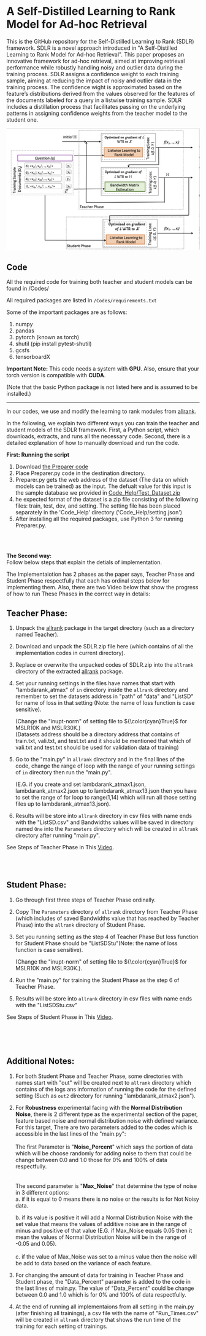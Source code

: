 # A Self-Distilled Learning to Rank Model for Ad-hoc Retrieval

 This is the GitHub repository for the Self-Distilled Learning to Rank (SDLR) framework. SDLR is a novel approach introduced in "A Self-Distilled Learning to Rank Model for Ad-hoc Retrieval". This paper proposes an innovative framework for ad-hoc retrieval, aimed at improving retrieval performance while robustly handling noisy and outlier data during the training process.  SDLR assigns a confidence weight to each training sample, aiming at reducing the impact of noisy and outlier data in the training process. The confidence wight is approximated based on the feature’s distributions derived from the values observed for the features of the documents labeled for a query in a listwise training sample. SDLR includes a distillation process that facilitates passing on the underlying patterns in assigning confidence weights from the teacher model to the student one.
<div class="row">
   <center>
 <img class="img-responsive center-block" width="600" alt="model1" src="https://github.com/sanazkeshvari/Papers/blob/main/SDLR/newDesign.png">
   </center>
</div>


## Code

All the required code for training both teacher and student models can be found in /Codes/

All required packages are listed in `/Codes/requirements.txt`

Some of the important packages are as follows:

1. numpy
2. pandas
3. pytorch (known as torch)
4. shutil (pip install pytest-shutil)
6. gcsfs
7. tensorboardX

 <b> Important Note:</b> This code needs a system with <b>GPU</b>. Also, ensure that your torch version is compatible with <b>CUDA</b>.

(Note that the basic Python package is not listed here and is assumed to be installed.)

<hr/>

In our codes, we use and modify the learning to rank modules from  <a href = "https://github.com/allegro/allRank">allrank</a>.

In the following, we explain two different ways you can train the teacher and student models of the SDLR framework. First, a Python script, which downloads, extracts, and runs all the necessary code. Second, there is a detailed explanation of how to manually download and run the code.


<b>First: Running the script</b> 
1. Download <a href = "https://raw.githubusercontent.com/sanazkeshvari/Papers/main/SDLR/Code_Help/Preparer.py" target = "_blank" download="SDLR">the Preparer code</a>
2. Place Preparer.py code in the destination directory.
3. Preparer.py gets the web address of the dataset (The data on which models can be trained) as the input. The defualt value for this input is the sample database we provided in  <a href = "https://github.com/sanazkeshvari/Papers/tree/main/SDLR/Code_Help/Test_Dataset.zip"> Code_Help/Test_Dataset.zip </a>
4. he expected format of the dataset is a zip file consisting of the following files: train, test, dev, and setting. The setting file has been placed separately in the 'Code_Help' directory ('Code_Help/setting.json')
5. After installing all the required packages, use Python 3 for running Preparer.py.

 <br/>  <br/>

<b>The Second way:</b> <br/>
Follow below steps that explain the detials of implementation.


The Implementaiotion has 2 phases as the paper says, Teacher Phase and Student Phase respectfully that each has ordinal steps below for implementing them. Also, there are two Video below that show the progress of how to run These Phases in the correct way in details:

## Teacher Phase:
  1. Unpack the <a href = "https://github.com/allegro/allRank">allrank</a> package in the target directory (such as a directory named Teacher).
  2. Download and unpack the SDLR.zip file here (which contains of all the implementation codes in current directory).
  3. Replace or overwrite the unpacked codes of SDLR.zip into the `allrank` directory of the extracted <a href = "https://github.com/allegro/allRank">allrank</a> package.
  4. Set your running settings in the files have names that start with "lambdarank_atmax" of `in` directory inside the `allrank` directory and remember to set the datasets address in "path" of "data" and "ListSD" for name of loss in that setting (Note: the name of loss function is case sensitive).

     (Change the "inupt-norm" of setting file to ${\color{cyan}True}$ for MSLR10K and MSLR30K.) <br/>
     (Datasets address should be a directory address that contains of train.txt, vali.txt, and test.txt and it should be mentioned that which of vali.txt and test.txt should be used for validation data of training)
  6. Go to the "main.py" in `allrank` directory and in the final lines of the code, change the range of loop with the range of your running settings of `in` directory then run the "main.py".

     (E.G. if you create and set lambdarank_atmax1.json, lambdarank_atmax2.json up to lambdarank_atmax13.json then you have to set the range of for loop to range(1,14) which will run all those setting files up to lambdarank_atmax13.json).
  7. Results will be store into `allrank` directory in csv files with name ends with the "ListSD.csv" and Bandwidths values will be saved in directory named `One` into the `Parameters` directory which will be created in `allrank` directory after running "main.py".


See Steps of Teacher Phase in This <a href = "https://github.com/sanazkeshvari/Papers/blob/06bf8bf07bc461a035cabb797ecd50bd24b66b7a/SDLR/Code_Help/SDLR_Teacher_20240418_VeryFast1080.mp4">Video</a>.



<br/> <br/>
  
## Student Phase:
  1. Go through first three steps of Teacher Phase ordinally.
  2. Copy The `Parameters` directory of `allrank` directory from Teacher Phase (which includes of saved Bandwidths value that has reached by Teacher Phase) into the `allrank` directory of Student Phase.
  3. Set you running setting as the step 4 of Teacher Phase But loss function for Student Phase should be "ListSDStu"(Note: the name of loss function is case sensitive).

     (Change the "inupt-norm" of setting file to ${\color{cyan}True}$ for MSLR10K and MSLR30K.).
  4. Run the "main.py" for training the Student Phase as the step 6 of Teacher Phase.
  5. Results will be store into `allrank` directory in csv files with name ends with the "ListSDStu.csv"

See Steps of Student Phase in This <a href = "https://github.com/sanazkeshvari/Papers/blob/06bf8bf07bc461a035cabb797ecd50bd24b66b7a/SDLR/Code_Help/SDLR_Student_20240418_VeryFast1080.mp4">Video</a>.

<br/> <br/> <br/>

## Additional Notes:
  1. For both Student Phase and Teacher Phase, some directories with names start with "out" will be created next to `allrank` directory which contains of the logs ans information of running the code for the defined setting (Such as `out2` directory for running "lambdarank_atmax2.json").
  2. For <b>Robustness</b> experimental facing with the <b>Normal Distribution Noise</b>, there is 2 different type as the experimental section of the paper, feature based noise and normal distribution noise with defined variance. For this target, There are two parameters added to the codes which is accessible in the last lines of the "main.py": <br/> <br/>
  The first Parameter is "<b>Noise_Percent</b>" which says the portion of data which will be choose randomly for adding noise to them that could be change between 0.0 and 1.0 those for 0% and 100% of data respectfully. <br/> <br/>  
  The second parameter is "<b>Max_Noise</b>" that determine the type of noise in 3 different options: <br/> 
     a. if it is equal to 0 means there is no noise or the results is for Not Noisy data. <br/>
        
     b. if its value is positive it will add a Normal Distribution Noise with the set value that means the values of additive noise are in the range of minus and positive of that value (E.G. if Max_Noise equals 0.05 then it mean the values of Normal Distribution Noise will be in the range of -0.05 and 0.05). <br/>   
     c. if the value of Max_Noise was set to a minus value then the noise will be add to data based on the variance of each feature. <br/>
  3. For changing the amount of data for training in Teacher Phase and Student phase, the "Data_Percent" parameter is added to the code in the last lines of main.py. The value of "Data_Percent" could be change between 0.0 and 1.0 which is for 0% and 100% of data respectfully.
  4. At the end of running all implementaions from all setting in the main.py (after finishing all trainings), a csv file with the name of "Run_Times.csv" will be created in `allrank` directory that shows the run time of the training for each setting of trainings.


<br/> <br/> <br/> <br/> <br/>

<!---
### 1. Replacements:
  Replace `main.py` and `config.py` of this directory with same file in `allrank` directory of allrank package.
  
  Replace `train_utils.py` in `training` directory of target package.
  
  Replace `dataset_loading.py` from here within `data` directory of allrank package.
  
  Replace `__init__.py` from here with similar one in `losses` in `models` directory of allrank package.
  
### 2. Adding:
  Add `listSDStu.py` and `listSDStu.py` from here to directory `losses` in `models` directory of allrank packge.
### 3. Changes In Code:
  Change setting of model training at `lambdarank.json` files with the experimental setting in the paper.
  
  Change name of loss to "listSDStu" for Teacher phase and "listSDStus" for Student phase in `lambdarank.json`.
  
  Change the "inupt-norm" value to ${\color{cyan}True}$ for MSLR10K and MSLR30K.
  

<b>Important Note</b>: There is a change in running <i>teacher</i> and <i>student</i>. Two different directory should be made for Student and Teacher with same mentioned changes above. After training of Teacher phase finished, the directory `Parameters` from `allrank` direcotory should copy to `allrank` directory of the Student, then with changing `lambdarank` setting in Student directory, The Student phase training could be started. 

--->






